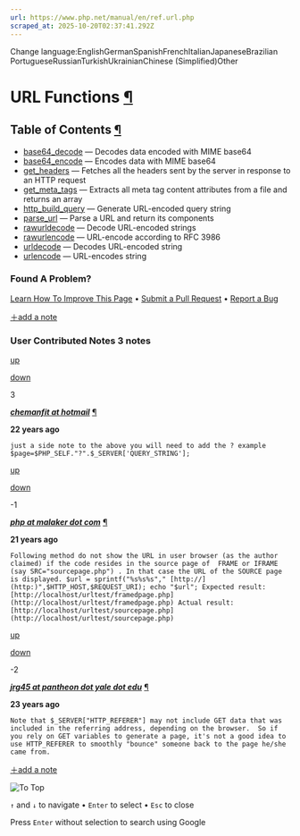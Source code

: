```yaml
---
url: https://www.php.net/manual/en/ref.url.php
scraped_at: 2025-10-20T02:37:41.292Z
---
```


Change language:EnglishGermanSpanishFrenchItalianJapaneseBrazilian PortugueseRussianTurkishUkrainianChinese (Simplified)Other

# URL Functions [¶](https://www.php.net/manual/en/ref.url.php\#ref.url)

## Table of Contents [¶](https://www.php.net/manual/en/ref.url.php\#ref.url)

- [base64\_decode](https://www.php.net/manual/en/function.base64-decode.php) — Decodes data encoded with MIME base64
- [base64\_encode](https://www.php.net/manual/en/function.base64-encode.php) — Encodes data with MIME base64
- [get\_headers](https://www.php.net/manual/en/function.get-headers.php) — Fetches all the headers sent by the server in response to an HTTP request
- [get\_meta\_tags](https://www.php.net/manual/en/function.get-meta-tags.php) — Extracts all meta tag content attributes from a file and returns an array
- [http\_build\_query](https://www.php.net/manual/en/function.http-build-query.php) — Generate URL-encoded query string
- [parse\_url](https://www.php.net/manual/en/function.parse-url.php) — Parse a URL and return its components
- [rawurldecode](https://www.php.net/manual/en/function.rawurldecode.php) — Decode URL-encoded strings
- [rawurlencode](https://www.php.net/manual/en/function.rawurlencode.php) — URL-encode according to RFC 3986
- [urldecode](https://www.php.net/manual/en/function.urldecode.php) — Decodes URL-encoded string
- [urlencode](https://www.php.net/manual/en/function.urlencode.php) — URL-encodes string

### Found A Problem?

[Learn How To Improve This Page](https://github.com/php/doc-base/blob/master/README.md "This will take you to our contribution guidelines on GitHub")
•
[Submit a Pull Request](https://github.com/php/doc-en/blob/master/reference/url/reference.xml)
•
[Report a Bug](https://github.com/php/doc-en/issues/new?body=From%20manual%20page:%20https:%2F%2Fphp.net%2Fref.url%0A%0A---)

[＋add a note](https://www.php.net/manual/add-note.php?sect=ref.url&repo=en&redirect=https://www.php.net/manual/en/ref.url.php)

### User Contributed Notes 3 notes

[up](https://www.php.net/manual/vote-note.php?id=32792&page=ref.url&vote=up "Vote up!")

[down](https://www.php.net/manual/vote-note.php?id=32792&page=ref.url&vote=down "Vote down!")

3


[**_chemanfit at hotmail_**](https://www.php.net/manual/en/ref.url.php#32792) [¶](https://www.php.net/manual/en/ref.url.php#32792)

**22 years ago**

`just a side note to the above you will need to add the ?
example
$page=$PHP_SELF."?".$_SERVER['QUERY_STRING'];`

[up](https://www.php.net/manual/vote-note.php?id=38334&page=ref.url&vote=up "Vote up!")

[down](https://www.php.net/manual/vote-note.php?id=38334&page=ref.url&vote=down "Vote down!")

 -1


[**_php at malaker dot com_**](https://www.php.net/manual/en/ref.url.php#38334) [¶](https://www.php.net/manual/en/ref.url.php#38334)

**21 years ago**

`Following method do not show the URL in user browser (as the author claimed) if the code resides in the source page of  FRAME or IFRAME (say SRC="sourcepage.php") . In that case the URL of the SOURCE page is displayed.
$url = sprintf("%s%s%s"," [http://](http:)",$HTTP_HOST,$REQUEST_URI);
echo "$url";
Expected result: [http://localhost/urltest/framedpage.php](http://localhost/urltest/framedpage.php)
Actual result: [http://localhost/urltest/sourcepage.php](http://localhost/urltest/sourcepage.php)`

[up](https://www.php.net/manual/vote-note.php?id=23148&page=ref.url&vote=up "Vote up!")

[down](https://www.php.net/manual/vote-note.php?id=23148&page=ref.url&vote=down "Vote down!")

 -2


[**_jrg45 at pantheon dot yale dot edu_**](https://www.php.net/manual/en/ref.url.php#23148) [¶](https://www.php.net/manual/en/ref.url.php#23148)

**23 years ago**

`Note that $_SERVER["HTTP_REFERER"] may not include GET data that was included in the referring address, depending on the browser.  So if you rely on GET variables to generate a page, it's not a good idea to use HTTP_REFERER to smoothly "bounce" someone back to the page he/she came from.`

[＋add a note](https://www.php.net/manual/add-note.php?sect=ref.url&repo=en&redirect=https://www.php.net/manual/en/ref.url.php)

![To Top](https://www.php.net/images/to-top@2x.png)

`↑` and `↓` to navigate •
`Enter` to select •
`Esc` to close


Press `Enter` without
selection to search using Google